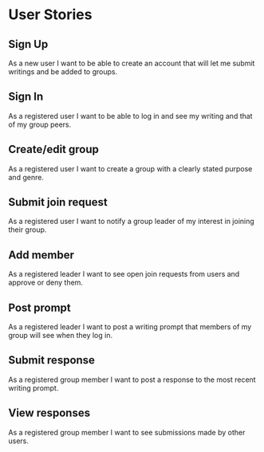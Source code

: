 <h1>User Stories</h1>

<h2>Sign Up</h2>
As a new user I want to be able to create an account that will let me submit writings and be added to groups.

<h2>Sign In</h2>
As a registered user I want to be able to log in and see my writing and that of my group peers.

<h2>Create/edit group</h2>
As a registered user I want to create a group with a clearly stated purpose and genre.

<h2>Submit join request</h2>
As a registered user I want to notify a group leader of my interest in joining their group.

<h2>Add member</h2>
As a registered leader I want to see open join requests from users and approve or deny them.

<h2>Post prompt</h2>
As a registered leader I want to post a writing prompt that members of my group will see when they log in.

<h2>Submit response</h2>
As a registered group member I want to post a response to the most recent writing prompt.

<h2>View responses</h2>
As a registered group member I want to see submissions made by other users.